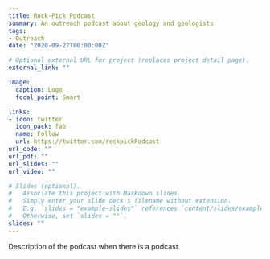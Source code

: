 ```yaml
---
title: Rock-Pick Podcast
summary: An outreach podcast about geology and geologists
tags:
- Outreach
date: "2020-09-27T00:00:00Z"

# Optional external URL for project (replaces project detail page).
external_link: ""

image:
  caption: Logo
  focal_point: Smart

links:
- icon: twitter
  icon_pack: fab
  name: Follow
  url: https://twitter.com/rockpickPodcast
url_code: ""
url_pdf: ""
url_slides: ""
url_video: ""

# Slides (optional).
#   Associate this project with Markdown slides.
#   Simply enter your slide deck's filename without extension.
#   E.g. `slides = "example-slides"` references `content/slides/example-slides.md`.
#   Otherwise, set `slides = ""`.
slides: ""
---
```


Description of the podcast when there is a podcast
